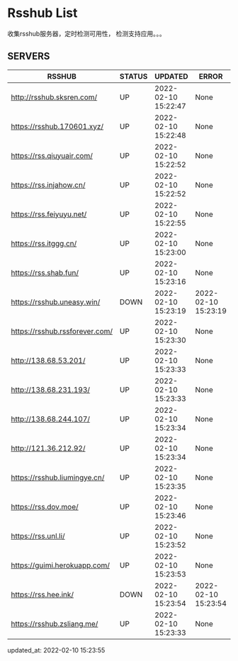 # Rsshub List

收集rsshub服务器，定时检测可用性， 检测支持应用。。。


## SERVERS

|  RSSHUB   | STATUS  | UPDATED  | ERROR  | TWITTER |  
|  ----  | ----  | ----  | ----  | ---- |  
| http://rsshub.sksren.com/ | UP | 2022-02-10 15:22:47 | None |OK|  
| https://rsshub.170601.xyz/ | UP | 2022-02-10 15:22:48 | None ||  
| https://rss.qiuyuair.com/ | UP | 2022-02-10 15:22:52 | None ||  
| https://rss.injahow.cn/ | UP | 2022-02-10 15:22:52 | None ||  
| https://rss.feiyuyu.net/ | UP | 2022-02-10 15:22:55 | None ||  
| https://rss.itggg.cn/ | UP | 2022-02-10 15:23:00 | None ||  
| https://rss.shab.fun/ | UP | 2022-02-10 15:23:16 | None |OK|  
| https://rsshub.uneasy.win/ | DOWN | 2022-02-10 15:23:19 | 2022-02-10 15:23:19 |  
| https://rsshub.rssforever.com/ | UP | 2022-02-10 15:23:30 | None |OK|  
| http://138.68.53.201/ | UP | 2022-02-10 15:23:33 | None ||  
| http://138.68.231.193/ | UP | 2022-02-10 15:23:33 | None ||  
| http://138.68.244.107/ | UP | 2022-02-10 15:23:34 | None ||  
| http://121.36.212.92/ | UP | 2022-02-10 15:23:34 | None ||  
| https://rsshub.liumingye.cn/ | UP | 2022-02-10 15:23:35 | None ||  
| https://rss.dov.moe/ | UP | 2022-02-10 15:23:46 | None ||  
| https://rss.unl.li/ | UP | 2022-02-10 15:23:52 | None ||  
| https://guimi.herokuapp.com/ | UP | 2022-02-10 15:23:53 | None ||  
| https://rss.hee.ink/ | DOWN | 2022-02-10 15:23:54 | 2022-02-10 15:23:54 |  
| https://rsshub.zsliang.me/ | UP | 2022-02-10 15:23:33 | None |OK|  
  

updated_at: 2022-02-10 15:23:55  
